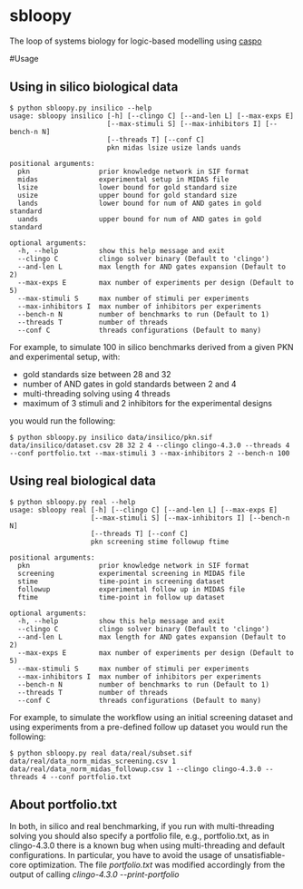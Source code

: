 # sbloopy
The loop of systems biology for logic-based modelling using [caspo](https://github.com/bioasp/caspo)

#Usage

## Using in silico biological data

```
$ python sbloopy.py insilico --help
usage: sbloopy insilico [-h] [--clingo C] [--and-len L] [--max-exps E]
                        [--max-stimuli S] [--max-inhibitors I] [--bench-n N]
                        [--threads T] [--conf C]
                        pkn midas lsize usize lands uands

positional arguments:
  pkn                 prior knowledge network in SIF format
  midas               experimental setup in MIDAS file
  lsize               lower bound for gold standard size
  usize               upper bound for gold standard size
  lands               lower bound for num of AND gates in gold standard
  uands               upper bound for num of AND gates in gold standard

optional arguments:
  -h, --help          show this help message and exit
  --clingo C          clingo solver binary (Default to 'clingo')
  --and-len L         max length for AND gates expansion (Default to 2)
  --max-exps E        max number of experiments per design (Default to 5)
  --max-stimuli S     max number of stimuli per experiments
  --max-inhibitors I  max number of inhibitors per experiments
  --bench-n N         number of benchmarks to run (Default to 1)
  --threads T         number of threads
  --conf C            threads configurations (Default to many)
```

For example, to simulate 100 in silico benchmarks derived from a given PKN and experimental setup, with:
- gold standards size between 28 and 32
- number of AND gates in gold standards between 2 and 4
- multi-threading solving using 4 threads
- maximum of 3 stimuli and 2 inhibitors for the experimental designs

you would run the following:

```
$ python sbloopy.py insilico data/insilico/pkn.sif data/insilico/dataset.csv 28 32 2 4 --clingo clingo-4.3.0 --threads 4 --conf portfolio.txt --max-stimuli 3 --max-inhibitors 2 --bench-n 100
```

## Using real biological data

```
$ python sbloopy.py real --help
usage: sbloopy real [-h] [--clingo C] [--and-len L] [--max-exps E]
                    [--max-stimuli S] [--max-inhibitors I] [--bench-n N]
                    [--threads T] [--conf C]
                    pkn screening stime followup ftime

positional arguments:
  pkn                 prior knowledge network in SIF format
  screening           experimental screening in MIDAS file
  stime               time-point in screening dataset
  followup            experimental follow up in MIDAS file
  ftime               time-point in follow up dataset

optional arguments:
  -h, --help          show this help message and exit
  --clingo C          clingo solver binary (Default to 'clingo')
  --and-len L         max length for AND gates expansion (Default to 2)
  --max-exps E        max number of experiments per design (Default to 5)
  --max-stimuli S     max number of stimuli per experiments
  --max-inhibitors I  max number of inhibitors per experiments
  --bench-n N         number of benchmarks to run (Default to 1)
  --threads T         number of threads
  --conf C            threads configurations (Default to many)
```

For example, to simulate the workflow using an initial screening dataset and using experiments from a pre-defined follow up dataset you would run the following:

```
$ python sbloopy.py real data/real/subset.sif data/real/data_norm_midas_screening.csv 1 data/real/data_norm_midas_followup.csv 1 --clingo clingo-4.3.0 --threads 4 --conf portfolio.txt
```

## About portfolio.txt
In both, in silico and real benchmarking, if you run with multi-threading solving you should also specify a portfolio file, e.g., portfolio.txt, as in clingo-4.3.0 there is a known bug when using multi-threading and default configurations. In particular, you have to avoid the usage of unsatisfiable-core optimization. The file _portfolio.txt_ was modified accordingly from the output of calling _clingo-4.3.0 --print-portfolio_

